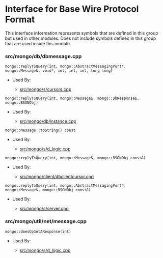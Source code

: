 
# Interface for Base Wire Protocol Format
This interface information represents symbols that are defined in this group but used in other modules.  Does not include symbols defined in this group that are used inside this module.

### src/mongo/db/dbmessage.cpp

<div></div>

    mongo::replyToQuery(int, mongo::AbstractMessagingPort*, mongo::Message&, void*, int, int, int, long long)

- Used By:

    - [src/mongo/s/cursors.cpp](../../../../sharding/sharding)

<div></div>

    mongo::replyToQuery(int, mongo::Message&, mongo::DbResponse&, mongo::BSONObj)

- Used By:

    - [src/mongo/db/instance.cpp](../../../../storage/storage\_layer\_structure)

<div></div>

    mongo::Message::toString() const

- Used By:

    - [src/mongo/s/d\_logic.cpp](../../../../sharding/writeback\_listener)

<div></div>

    mongo::replyToQuery(int, mongo::Message&, mongo::BSONObj const&)

- Used By:

    - [src/mongo/client/dbclientcursor.cpp](../../../../network/cpp\_client\_driver)

<div></div>

    mongo::replyToQuery(int, mongo::AbstractMessagingPort*, mongo::Message&, mongo::BSONObj const&)

- Used By:

    - [src/mongo/s/server.cpp](../../../../process\_management/mongos\_and\_mongod\_mains)

### src/mongo/util/net/message.cpp

<div></div>

    mongo::doesOpGetAResponse(int)

- Used By:

    - [src/mongo/s/d\_logic.cpp](../../../../sharding/writeback\_listener)
